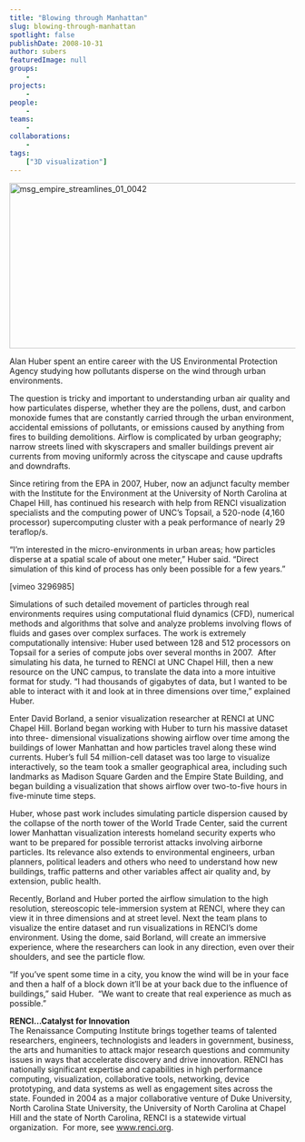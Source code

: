 ```yaml
---
title: "Blowing through Manhattan"
slug: blowing-through-manhattan
spotlight: false
publishDate: 2008-10-31
author: subers
featuredImage: null
groups:
    - 
projects:
    - 
people:
    - 
teams: 
    - 
collaborations:
    - 
tags:
    ["3D visualization"]
---
```

<p><a title="Winds and airborne particles make their way through the urban landscape in RENCI visualization. " href="https://www.renci.org/wp-content/uploads/2009/03/msg_empire_streamlines_01_0042.jpg"><img class="alignnone size-large wp-image-3366" title="msg_empire_streamlines_01_0042" src="https://www.renci.org/wp-content/uploads/2009/03/msg_empire_streamlines_01_0042-630x291.jpg" alt="msg_empire_streamlines_01_0042" width="630" height="291" /></a></p>

<p>Alan Huber spent an entire career with the US Environmental Protection Agency studying how pollutants disperse on the wind through urban environments.<!--more--></p>

<p>The question is tricky and important to understanding urban air quality and how particulates disperse, whether they are the pollens, dust, and carbon monoxide fumes that are constantly carried through the urban environment, accidental emissions of pollutants, or emissions caused by anything from fires to building demolitions. Airflow is complicated by urban geography; narrow streets lined with skyscrapers and smaller buildings prevent air currents from moving uniformly across the cityscape and cause updrafts and downdrafts.</p>

<p>Since retiring from the EPA in 2007, Huber, now an adjunct faculty member with the Institute for the Environment at the University of North Carolina at Chapel Hill, has continued his research with help from RENCI visualization specialists and the computing power of UNC’s Topsail, a 520-node (4,160 processor) supercomputing cluster with a peak performance of nearly 29 teraflop/s.</p>

<p>“I’m interested in the micro-environments in urban areas; how particles disperse at a spatial scale of about one meter,” Huber said. “Direct simulation of this kind of process has only been possible for a few years.”</p>

<p>[vimeo 3296985]</p>

<p>Simulations of such detailed movement of particles through real environments requires using computational fluid dynamics (CFD), numerical methods and algorithms that solve and analyze problems involving flows of fluids and gases over complex surfaces. The work is extremely computationally intensive: Huber used between 128 and 512 processors on Topsail for a series of compute jobs over several months in 2007.  After simulating his data, he turned to RENCI at UNC Chapel Hill, then a new resource on the UNC campus, to translate the data into a more intuitive format for study. “I had thousands of gigabytes of data, but I wanted to be able to interact with it and look at in three dimensions over time,” explained Huber.</p>

<p>Enter David Borland, a senior visualization researcher at RENCI at UNC Chapel Hill. Borland began working with Huber to turn his massive dataset into three- dimensional visualizations showing airflow over time among the buildings of lower Manhattan and how particles travel along these wind currents. Huber’s full 54 million-cell dataset was too large to visualize interactively, so the team took a smaller geographical area, including such landmarks as Madison Square Garden and the Empire State Building, and began building a visualization that shows airflow over two-to-five hours in five-minute time steps.</p>

<p>Huber, whose past work includes simulating particle dispersion caused by the collapse of the north tower of the World Trade Center, said the current lower Manhattan visualization interests homeland security experts who want to be prepared for possible terrorist attacks involving airborne particles. Its relevance also extends to environmental engineers, urban planners, political leaders and others who need to understand how new buildings, traffic patterns and other variables affect air quality and, by extension, public health.</p>

<p>Recently, Borland and Huber ported the airflow simulation to the high resolution, stereoscopic tele-immersion system at RENCI, where they can view it in three dimensions and at street level. Next the team plans to visualize the entire dataset and run visualizations in RENCI’s dome environment. Using the dome, said Borland, will create an immersive experience, where the researchers can look in any direction, even over their shoulders, and see the particle flow.</p>

<p>“If you’ve spent some time in a city, you know the wind will be in your face and then a half of a block down it’ll be at your back due to the influence of buildings,” said Huber.  “We want to create that real experience as much as possible.”</p>

<p><strong>RENCI…Catalyst for  Innovation</strong><br />
 The Renaissance Computing Institute brings together teams of talented researchers, engineers, technologists and leaders in government, business, the arts and humanities to attack major research questions and community issues in ways that accelerate discovery and drive innovation. RENCI has nationally significant expertise and capabilities in high performance computing, visualization, collaborative tools, networking, device prototyping, and data systems as well as engagement sites across the state. Founded in 2004 as a major collaborative venture of Duke University, North Carolina State University, the University of North Carolina at Chapel Hill and the state of North Carolina, RENCI is a statewide virtual organization.  For more, see <a href="../">www.renci.org</a>.</p>

